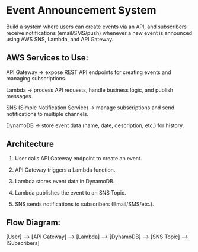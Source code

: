 # Event Announcement System
Build a system where users can create events via an API, and subscribers receive notifications (email/SMS/push) whenever a new event is announced using AWS SNS, Lambda, and API Gateway.       

## AWS Services to Use:

API Gateway → expose REST API endpoints for creating events and managing subscriptions.

Lambda → process API requests, handle business logic, and publish messages.

SNS (Simple Notification Service) → manage subscriptions and send notifications to multiple channels.

DynamoDB → store event data (name, date, description, etc.) for history.      


## Architecture

1. User calls API Gateway endpoint to create an event.         

2. API Gateway triggers a Lambda function.         

3. Lambda stores event data in DynamoDB.         

4. Lambda publishes the event to an SNS Topic.       

5. SNS sends notifications to subscribers (Email/SMS/etc.).       


## Flow Diagram:          

[User] --> [API Gateway] --> [Lambda] --> [DynamoDB] --> [SNS Topic] --> [Subscribers]            

